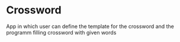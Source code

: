 # Crossword
App in which user can define the template for the crossword and the programm filling crossword with given words
